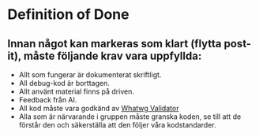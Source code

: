 # Definition of Done

## Innan något kan markeras som klart (flytta post-it), måste följande krav vara uppfyllda:

- Allt som fungerar är dokumenterat skriftligt.  
- All debug-kod är borttagen.  
- Allt använt material finns på driven.  
- Feedback från AI.  
- All kod måste vara godkänd av [Whatwg Validator](https://whatwg.org/validator/)  
- Alla som är närvarande i gruppen måste granska koden, se till att de förstår den och säkerställa att den följer våra kodstandarder.  
